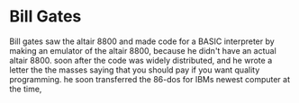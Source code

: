 # Bill Gates

Bill gates saw the altair 8800 and made code for a BASIC interpreter by making an emulator of the altair 8800, because he didn't have an actual altair 8800. soon after the code was widely distributed, and he wrote a letter the the masses saying that you should pay if you want quality programming. he soon transferred the 86-dos for IBMs newest computer at the time,